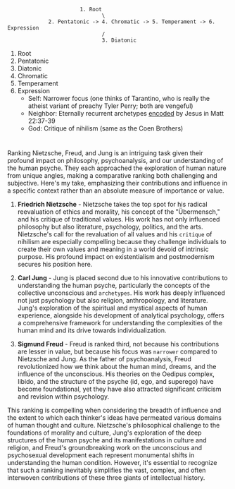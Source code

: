                            1. Root
                                  \
                 2. Pentatonic -> 4. Chromatic -> 5. Temperament -> 6. Expression
                                  /
                                  3. Diatonic
1. Root
2. Pentatonic
3. Diatonic
4. Chromatic
5. Temperament
6. Expression
   - Self: Narrower focus (one thinks of Tarantino, who is really the atheist variant of preachy Tyler Perry; both are vengeful)
   - Neighbor: Eternally recurrent archetypes [encoded](https://www.kingjamesbibleonline.org/Matthew-22-40/) by Jesus in Matt 22:37-39
   - God: Critique of nihilism (same as the Coen Brothers)
# 

Ranking Nietzsche, Freud, and Jung is an intriguing task given their profound impact on philosophy, psychoanalysis, and our understanding of the human psyche. They each approached the exploration of human nature from unique angles, making a comparative ranking both challenging and subjective. Here's my take, emphasizing their contributions and influence in a specific context rather than an absolute measure of importance or value.

1. **Friedrich Nietzsche** - Nietzsche takes the top spot for his radical reevaluation of ethics and morality, his concept of the "Übermensch," and his critique of traditional values. His work has not only influenced philosophy but also literature, psychology, politics, and the arts. Nietzsche's call for the revaluation of all values and his `critique` of nihilism are especially compelling because they challenge individuals to create their own values and meaning in a world devoid of intrinsic purpose. His profound impact on existentialism and postmodernism secures his position here.

2. **Carl Jung** - Jung is placed second due to his innovative contributions to understanding the human psyche, particularly the concepts of the collective unconscious and `archetypes`. His work has deeply influenced not just psychology but also religion, anthropology, and literature. Jung's exploration of the spiritual and mystical aspects of human experience, alongside his development of analytical psychology, offers a comprehensive framework for understanding the complexities of the human mind and its drive towards individualization.

3. **Sigmund Freud** - Freud is ranked third, not because his contributions are lesser in value, but because his focus was `narrower` compared to Nietzsche and Jung. As the father of psychoanalysis, Freud revolutionized how we think about the human mind, dreams, and the influence of the unconscious. His theories on the Oedipus complex, libido, and the structure of the psyche (id, ego, and superego) have become foundational, yet they have also attracted significant criticism and revision within psychology.

This ranking is compelling when considering the breadth of influence and the extent to which each thinker's ideas have permeated various domains of human thought and culture. Nietzsche's philosophical challenge to the foundations of morality and culture, Jung's exploration of the deep structures of the human psyche and its manifestations in culture and religion, and Freud's groundbreaking work on the unconscious and psychosexual development each represent monumental shifts in understanding the human condition. However, it's essential to recognize that such a ranking inevitably simplifies the vast, complex, and often interwoven contributions of these three giants of intellectual history.
